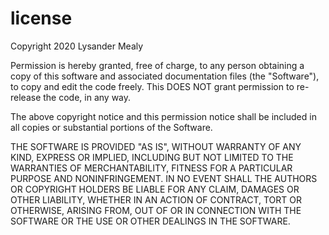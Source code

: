 # license

Copyright 2020 Lysander Mealy

Permission is hereby granted, free of charge, to any person obtaining a copy of this software and associated documentation files (the "Software"), to copy and edit the code freely. This DOES NOT grant permission to re-release the code, in any way.

The above copyright notice and this permission notice shall be included in all copies or substantial portions of the Software.

THE SOFTWARE IS PROVIDED "AS IS", WITHOUT WARRANTY OF ANY KIND, EXPRESS OR IMPLIED, INCLUDING BUT NOT LIMITED TO THE WARRANTIES OF MERCHANTABILITY, FITNESS FOR A PARTICULAR PURPOSE AND NONINFRINGEMENT. IN NO EVENT SHALL THE AUTHORS OR COPYRIGHT HOLDERS BE LIABLE FOR ANY CLAIM, DAMAGES OR OTHER LIABILITY, WHETHER IN AN ACTION OF CONTRACT, TORT OR OTHERWISE, ARISING FROM, OUT OF OR IN CONNECTION WITH THE SOFTWARE OR THE USE OR OTHER DEALINGS IN THE SOFTWARE.
